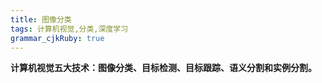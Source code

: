 ```yaml
---
title: 图像分类
tags: 计算机视觉,分类,深度学习
grammar_cjkRuby: true
---
```


**计算机视觉五大技术：图像分类、目标检测、目标跟踪、语义分割和实例分割。**